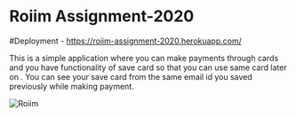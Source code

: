 # Roiim Assignment-2020

#Deployment - https://roiim-assignment-2020.herokuapp.com/

This is a simple application where you can make payments through cards and you have functionality of save card so that you can use same card later on .
You can see your save card from the same email id you saved previously while making payment.



![Roiim](https://user-images.githubusercontent.com/27978979/97781500-de706000-1bb1-11eb-8937-a330fd906c05.png)
